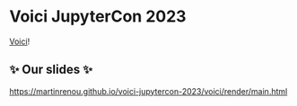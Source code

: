 # Voici JupyterCon 2023

[Voici](https://github.com/voila-dashboards/voici)!

## ✨ Our slides ✨

https://martinrenou.github.io/voici-jupytercon-2023/voici/render/main.html
